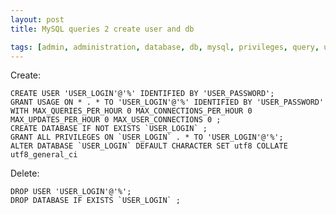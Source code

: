 ```yaml
---
layout: post
title: MySQL queries 2 create user and db

tags: [admin, administration, database, db, mysql, privileges, query, user]
---
```


Create:

    CREATE USER 'USER_LOGIN'@'%' IDENTIFIED BY 'USER_PASSWORD';
    GRANT USAGE ON * . * TO 'USER_LOGIN'@'%' IDENTIFIED BY 'USER_PASSWORD' WITH MAX_QUERIES_PER_HOUR 0 MAX_CONNECTIONS_PER_HOUR 0 MAX_UPDATES_PER_HOUR 0 MAX_USER_CONNECTIONS 0 ;
    CREATE DATABASE IF NOT EXISTS `USER_LOGIN` ;
    GRANT ALL PRIVILEGES ON `USER_LOGIN` . * TO 'USER_LOGIN'@'%';
    ALTER DATABASE `USER_LOGIN` DEFAULT CHARACTER SET utf8 COLLATE utf8_general_ci

Delete:

    DROP USER 'USER_LOGIN'@'%';
    DROP DATABASE IF EXISTS `USER_LOGIN` ;
